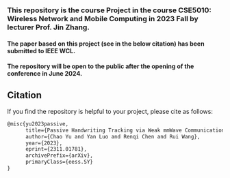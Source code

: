 ### This repository is the course Project in the course CSE5010: Wireless Network and Mobile Computing in 2023 Fall by lecturer Prof. Jin Zhang. 
#### The paper based on this project (see in the below citation) has been submitted to IEEE WCL. 
#### The repository will be open to the public after the opening of the conference in June 2024.

## Citation
If you find the repository is helpful to your project, please cite as follows:

```latex
@misc{yu2023passive,
      title={Passive Handwriting Tracking via Weak mmWave Communication Signals},
      author={Chao Yu and Yan Luo and Renqi Chen and Rui Wang},
      year={2023},
      eprint={2311.01781},
      archivePrefix={arXiv},
      primaryClass={eess.SY}
}
```

